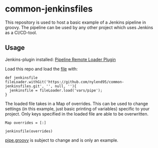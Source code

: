 # common-jenkinsfiles

This repository is used to host a basic example of a Jenkins pipeline in groovy.
The pipeline can be used by any other project which uses Jenkins as a CI/CD-tool.

## Usage
Jenkins-plugin installed: [Pipeline Remote Loader Plugin](https://github.com/jenkinsci/workflow-remote-loader-plugin)

Load this repo and load the [file](https://github.com/nylend95/common-jenkinsfiles/blob/master/vars/pipe.groovy) with:

```
def jenkinsfile
fileLoader.withGit('https://github.com/nylend95/common-jenkinsfiles.git', '', null, ''){
  jenkinsfile = fileLoader.load('vars/pipe');
}
```

The loaded file takes in a Map of overrides. This can be used to change settings (in this example, just basic printing of variables) specific to your project. Only keys specified in the loaded file are able to be overwritten.

```
Map overrides = [:]

jenkinsfile(overrides)
```

[pipe.groovy](/vars/pipe.groovy) is subject to change and is only an example.
